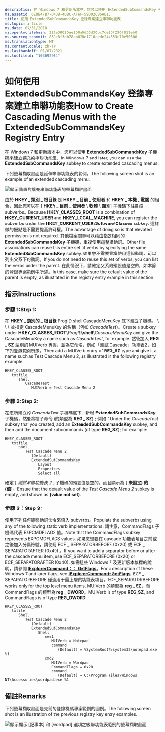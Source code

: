 ```yaml
---
description: 在 Windows 7 和更新版本中，您可以使用 ExtendedSubCommandsKey 子機碼來建立擴充的串聯功能表。
ms.assetid: 6E8B4FB7-D4DB-4DBC-AF6F-59D02CB6AB13
title: 使用 ExtendedSubCommandsKey 登錄專案建立串聯功能表
ms.topic: article
ms.date: 05/31/2018
ms.openlocfilehash: 220a38825ae250a0d58d30bc7de93f290f819eb8
ms.sourcegitcommit: 831e8f3db78ab820e1710cede244553c70e50500
ms.translationtype: MT
ms.contentlocale: zh-TW
ms.lasthandoff: 01/07/2021
ms.locfileid: "103692984"
---
```

# <a name="how-to-create-cascading-menus-with-the-extendedsubcommandskey-registry-entry"></a><span data-ttu-id="16890-103">如何使用 ExtendedSubCommandsKey 登錄專案建立串聯功能表</span><span class="sxs-lookup"><span data-stu-id="16890-103">How to Create Cascading Menus with the ExtendedSubCommandsKey Registry Entry</span></span>

<span data-ttu-id="16890-104">在 Windows 7 和更新版本中，您可以使用 **ExtendedSubCommandsKey** 子機碼來建立擴充的串聯功能表。</span><span class="sxs-lookup"><span data-stu-id="16890-104">In Windows 7 and later, you can use the **ExtendedSubCommandsKey** subkey to create extended cascading menus.</span></span>

<span data-ttu-id="16890-105">下列螢幕擷取畫面是延伸串聯功能表的範例。</span><span class="sxs-lookup"><span data-stu-id="16890-105">The following screen shot is an example of an extended cascading menu.</span></span>

![顯示裝置的擴充串聯功能表的螢幕擷取畫面](images/file-assoc/extendedsubcommandskey.png)

<span data-ttu-id="16890-107">由於 **HKEY \_ 類別 \_ 根目錄** 是 **HKEY \_ 目前 \_ 使用者** 和 **HKEY \_ 本機 \_ 電腦** 的組合，因此您可以在 [ **HKEY \_ 目前 \_ 使用者** \\ **軟體** \\ **類別**] 子機碼下註冊該 subverbs。</span><span class="sxs-lookup"><span data-stu-id="16890-107">Because **HKEY\_CLASSES\_ROOT** is a combination of **HKEY\_CURRENT\_USER** and **HKEY\_LOCAL\_MACHINE**, you can register the subverbs under the **HKEY\_CURRENT\_USER**\\**Software**\\**Classes** subkey.</span></span> <span data-ttu-id="16890-108">這樣做的優點是不需要提高許可權。</span><span class="sxs-lookup"><span data-stu-id="16890-108">The advantage of doing so is that elevated permission is not required.</span></span> <span data-ttu-id="16890-109">其他檔案關聯可以藉由指定相同的 **ExtendedSubCommandsKey** 子機碼，重複使用這整組動詞。</span><span class="sxs-lookup"><span data-stu-id="16890-109">Other file associations can reuse this entire set of verbs by specifying the same **ExtendedSubCommandsKey** subkey.</span></span> <span data-ttu-id="16890-110">如果您不需要重複使用這組動詞，可以列出父系下的動詞。</span><span class="sxs-lookup"><span data-stu-id="16890-110">If you do not need to reuse this set of verbs, you can list the verbs under the parent.</span></span> <span data-ttu-id="16890-111">在此情況下，請確定父系的預設值是空的，如本節的登錄專案範例中所述。</span><span class="sxs-lookup"><span data-stu-id="16890-111">In this case, make sure the default value of the parent is empty, as illustrated in the registry entry example in this section.</span></span>

## <a name="instructions"></a><span data-ttu-id="16890-112">指示</span><span class="sxs-lookup"><span data-stu-id="16890-112">Instructions</span></span>

### <a name="step-1"></a><span data-ttu-id="16890-113">步驟 1:</span><span class="sxs-lookup"><span data-stu-id="16890-113">Step 1:</span></span>

<span data-ttu-id="16890-114">在 **HKEY \_ 類別的 \_ 根目錄** ProgID shell CascadeMenuKey 底下建立子機碼， \\  \\  \\ 並指定 CascadeMenuKey 的名稱（例如 *CascadeTest*）。</span><span class="sxs-lookup"><span data-stu-id="16890-114">Create a subkey under **HKEY\_CLASSES\_ROOT**\\*ProgID*\\**shell**\\*CascadeMenuKey* and give the CascadeMenuKey a name such as *CascadeTest*, for example.</span></span> <span data-ttu-id="16890-115">然後加入 **REG \_ SZ** 型別的 MUIVerb 專案，並為它命名，例如「測試 Cascade」功能表2，如下列登錄範例所示。</span><span class="sxs-lookup"><span data-stu-id="16890-115">Then add a MUIVerb entry of **REG\_SZ** type and give it a name such as Test Cascade Menu 2, as illustrated in the following registry example.</span></span>

```
HKEY_CLASSES_ROOT
   txtfile
      shell
         CascadeTest
            MUIVerb = Test Cascade Menu 2
```

### <a name="step-2"></a><span data-ttu-id="16890-116">步驟 2:</span><span class="sxs-lookup"><span data-stu-id="16890-116">Step 2:</span></span>

<span data-ttu-id="16890-117">在您所建立的 *CascadeTest* 子機碼底下，新增 **ExtendedSubCommandsKey** 子機碼，然後將檔子命令 (的類型為 **REG \_ SZ**) ; 例如：</span><span class="sxs-lookup"><span data-stu-id="16890-117">Under the *CascadeTest* subkey that you created, add an **ExtendedSubCommandsKey** subkey, and then add the document subcommands (of type **REG\_SZ**); for example:</span></span>

```
HKEY_CLASSES_ROOT
   txtfile
      Shell
         Test Cascade Menu 2
            (Default)
            ExtendedSubCommandsKey
               Layout
               Properties
               Select all
```

<span data-ttu-id="16890-118">確定 [ *測試串聯功能表 2* ] 子機碼的預設值是空的，而且顯示為 [ **未設定) 的 (值**]。</span><span class="sxs-lookup"><span data-stu-id="16890-118">Ensure that the default value of the *Test Cascade Menu 2* subkey is empty, and shown as **(value not set)**.</span></span>

### <a name="step-3"></a><span data-ttu-id="16890-119">步驟 3：</span><span class="sxs-lookup"><span data-stu-id="16890-119">Step 3:</span></span>

<span data-ttu-id="16890-120">使用下列任何靜態動詞命令來填入 subverbs。</span><span class="sxs-lookup"><span data-stu-id="16890-120">Populate the subverbs using any of the following static verb implementations.</span></span> <span data-ttu-id="16890-121">請注意，CommandFlags 子機碼代表 EXPCMDFLAGS 值。</span><span class="sxs-lookup"><span data-stu-id="16890-121">Note that the CommandFlags subkey represents EXPCMDFLAGS values.</span></span> <span data-ttu-id="16890-122">如果您想要在 cascade 功能表項目之前或之後加入分隔符號，請使用 ECF \_ SEPARATORBEFORE (0x20) 或 ECF \_ SEPARATORAFTER (0x40) 。</span><span class="sxs-lookup"><span data-stu-id="16890-122">If you want to add a separator before or after the cascade menu item, use ECF\_SEPARATORBEFORE (0x20) or ECF\_SEPARATORAFTER (0x40).</span></span> <span data-ttu-id="16890-123">如需這些 Windows 7 及更新版本旗標的說明，請參閱 [**IExplorerCommand：： GetFlags**](/windows/desktop/api/shobjidl_core/nf-shobjidl_core-iexplorercommand-getflags)。</span><span class="sxs-lookup"><span data-stu-id="16890-123">For a description of these Windows 7 and later flags, see [**IExplorerCommand::GetFlags**](/windows/desktop/api/shobjidl_core/nf-shobjidl_core-iexplorercommand-getflags).</span></span> <span data-ttu-id="16890-124">ECF \_ SEPARATORBEFORE 僅適用于最上層的功能表項目。</span><span class="sxs-lookup"><span data-stu-id="16890-124">ECF\_SEPARATORBEFORE works only for the top level menu items.</span></span> <span data-ttu-id="16890-125">MUIVerb 的類型為 **reg \_ SZ**，而 CommandFlags 的類型為 **reg \_ DWORD**。</span><span class="sxs-lookup"><span data-stu-id="16890-125">MUIVerb is of type **REG\_SZ**, and CommandFlags is of type **REG\_DWORD**.</span></span>

```
HKEY_CLASSES_ROOT
   txtile
      Shell
         Test Cascade Menu 2
            (Default)
            ExtendedSubCommandsKey
               Shell
                  cmd1
                     MUIVerb = Notepad
                     command
                        (Default) = %SystemRoot%\system32\notepad.exe %1
                  cmd2
                     MUIVerb = Wordpad
                     CommandFlags = 0x20
                     command
                        (Default) = C:\Program Files\Windows NT\Accessories\wordpad.exe %1
```

## <a name="remarks"></a><span data-ttu-id="16890-126">備註</span><span class="sxs-lookup"><span data-stu-id="16890-126">Remarks</span></span>

<span data-ttu-id="16890-127">下列螢幕擷取畫面是先前的登錄機碼專案範例的圖例。</span><span class="sxs-lookup"><span data-stu-id="16890-127">The following screen shot is an illustration of the previous registry key entry examples.</span></span>

![顯示顯示 [記事本] 和 [wordpad] 選項之級聯功能表範例的螢幕擷取畫面](images/file-assoc/testcascademenu2.png)

 

 




